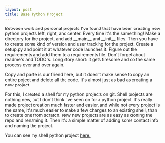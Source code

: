 ```yaml
---
layout: post
title: Base Python Project
---
```


Between work and personal projects I've found that have been creating new python 
projects left, right, and center.  Every time it's the same thing!  Make a 
directory for the project, and add \_\_main__ and \_\_init__ files.  Then you have 
to create some kind of version and user tracking for the project.  Create a 
setup.py and point it at whatever code launches it.  Figure out the requirements 
and add them to a requirements file.  Don't forget about readme's and TODO's. 
Long story short: it gets tiresome and do the same process over and over again. 

Copy and paste is our friend here, but it doesnt make sense to copy an entire 
poject and delete all the code.  It's almost just as bad as creating a new 
project.  

For this, I created a shell for my python projects on git.  Shell projects are 
nothing new, but I don't think I've seen on for a python project.  It's really 
made project creation much faster and easier, and while not every project is 
the same, it's much easier to make a few changes to an existing shell, than to 
create one from scratch.  Now new projects are as easy as cloning the repo and 
renaming it.  Then it's a simple matter of adding some contact info and naming 
the project.  

You can see my shell python project [here.](https://github.com/asbalderson/python_project_shell)
